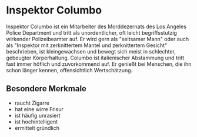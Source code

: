 # Inspektor Columbo
Inspektor Columbo ist ein Mitarbeiter des Morddezernats des Los Angeles Police Department und tritt als unordentlicher, oft leicht begriffsstutzig wirkender Polizeibeamter auf. 
Er wird gern als "seltsamer Mann" oder auch als "Inspektor mit zerknittertem Mantel und zerknittertem Gesicht" beschrieben, ist kleingewachsen und bewegt sich meist in schlechter, gebeugter Körperhaltung. 
Columbo ist italienischer Abstammung und tritt fast immer höflich und zuvorkommend auf. Er genießt bei Menschen, die ihn schon länger kennen, offensichtlich Wertschätzung.

## Besondere Merkmale
* raucht Zigarre
* hat eine wirre Frisur
* ist häufig unrasiert
* ist hochintelligent
* ermittelt gründlich